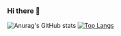 ### Hi there 👋
![Anurag's GitHub stats](https://github-readme-stats.vercel.app/api?username=dc233&show_icons=true&theme=radical)
[![Top Langs](https://github-readme-stats.vercel.app/api/top-langs/?username=dc233&layout=compact)](https://github.com/anuraghazra/github-readme-stats)

<!--
**dc233/dc233** is a ✨ _special_ ✨ repository because its `README.md` (this file) appears on your GitHub profile.

Here are some ideas to get you started:

- 🔭 I’m currently working on ...
- 🌱 I’m currently learning ...
- 👯 I’m looking to collaborate on ...
- 🤔 I’m looking for help with ...
- 💬 Ask me about ...
- 📫 How to reach me: ...
- 😄 Pronouns: ...
- ⚡ Fun fact: ...
-->
